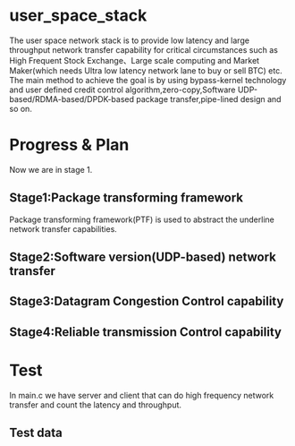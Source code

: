 # user_space_stack
The user space network stack is to provide low latency and large throughput network transfer capability for critical circumstances such as High Frequent Stock Exchange、Large scale computing and Market Maker(which needs Ultra low latency network lane to buy or sell BTC) etc. The main method to achieve the goal is by using bypass-kernel technology and user defined credit control algorithm,zero-copy,Software UDP-based/RDMA-based/DPDK-based package transfer,pipe-lined design and so on.

# Progress & Plan

Now we are in stage 1.

## Stage1:Package transforming framework
Package transforming framework(PTF) is used to abstract the underline network transfer capabilities.

## Stage2:Software version(UDP-based) network transfer

## Stage3:Datagram Congestion Control capability

## Stage4:Reliable transmission Control capability



# Test
In main.c we have server and client that can do high frequency network transfer and count the latency and throughput.

## Test data